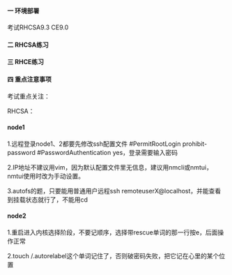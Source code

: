 #### 一 环境部署

考试RHCSA9.3   CE9.0



#### 二 RHCSA练习

#### 三 RHCE练习

#### 四 重点注意事项



考试重点关注：

RHCSA：

#### node1

1.远程登录node1、2都要先修改ssh配置文件 #PermitRootLogin prohibit-password #PasswordAuthentication yes，登录需要输入密码

2.IP地址不建议用vim，因为默认配置文件里无信息，建议用nmcli或nmtui，nmtui使用时改为手动设置。

3.autofs的题，只要能用普通用户远程ssh remoteuserX@localhost，并能查看到挂载状态就行了，不能用cd



#### node2

1.重启进入内核选择阶段，不要记顺序，选择带rescue单词的那一行按e，后面操作正常

2.touch /.autorelabel这个单词记住了，否则破密码失败，把它记在心里的某个位置